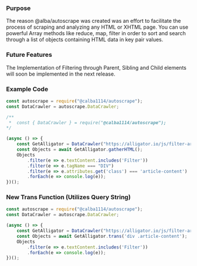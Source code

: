 ### Purpose
The reason @alba/autoscrape was created was an effort to facilitate the process 
of scraping and analyzing any HTML or XHTML page. You can use powerful Array methods like reduce, 
map, filter in order to sort and search through a list of objects containing HTML data in key pair values.

### Future Features 
The Implementation of Filtering through Parent, Sibling and Child elements 
will soon be implemented in the next release.

### Example Code

```js 
const autoscrape = require("@calba1114/autoscrape");
const DataCrawler = autoscrape.DataCrawler;

/**
 *  const { DataCrawler } = require("@calba1114/autoscrape");
*/

(async () => {
    const GetAlligator = DataCrawler("https://alligator.io/js/filter-array-method/");
    const Objects = await GetAlligator.gatherHTML();
    Objects
        .filter(e => e.textContent.includes('Filter'))
        .filter(e => e.tagName === "DIV")
        .filter(e => e.attributes.get('class') === 'article-content')
        .forEach(e => console.log(e));
})();
```

### New Trans Function (Utilizes Query String)

```js 
const autoscrape = require("@calba1114/autoscrape");
const DataCrawler = autoscrape.DataCrawler;

(async () => {
    const GetAlligator = DataCrawler("https://alligator.io/js/filter-array-method/");
    const Objects = await GetAlligator.trans('div .article-content');
    Objects
        .filter(e => e.textContent.includes('Filter'))
        .forEach(e => console.log(e));
})();
```

